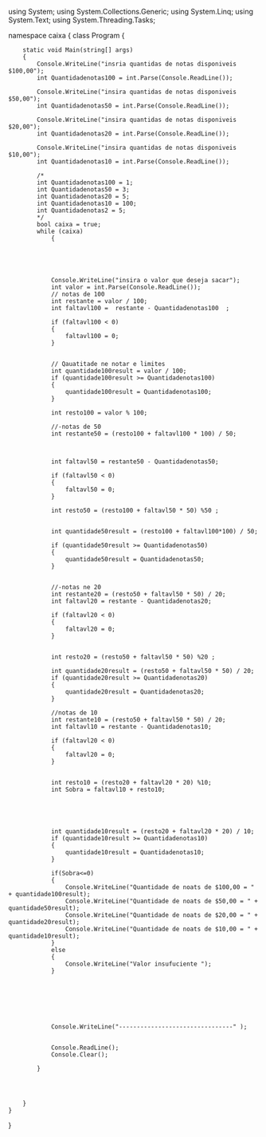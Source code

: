 using System;
using System.Collections.Generic;
using System.Linq;
using System.Text;
using System.Threading.Tasks;

namespace caixa
{
    class Program
    {



        static void Main(string[] args)
        {
            Console.WriteLine("insria quantidas de notas disponiveis $100,00");
            int Quantidadenotas100 = int.Parse(Console.ReadLine());

            Console.WriteLine("insira quantidas de notas disponiveis $50,00");
            int Quantidadenotas50 = int.Parse(Console.ReadLine());

            Console.WriteLine("insira quantidas de notas disponiveis $20,00");
            int Quantidadenotas20 = int.Parse(Console.ReadLine());

            Console.WriteLine("insira quantidas de notas disponiveis $10,00");
            int Quantidadenotas10 = int.Parse(Console.ReadLine());

            /*
            int Quantidadenotas100 = 1;
            int Quantidadenotas50 = 3;
            int Quantidadenotas20 = 5;
            int Quantidadenotas10 = 100;
            int Quantidadenotas2 = 5;
            */
            bool caixa = true;
            while (caixa)
                {



              

                Console.WriteLine("insira o valor que deseja sacar");
                int valor = int.Parse(Console.ReadLine());
                // notas de 100
                int restante = valor / 100;
                int faltavl100 =  restante - Quantidadenotas100  ;

                if (faltavl100 < 0)
                {
                    faltavl100 = 0;
                }


                // Qauatitade ne notar e limites
                int quantidade100result = valor / 100;
                if (quantidade100result >= Quantidadenotas100)
                {
                    quantidade100result = Quantidadenotas100;
                }
                           
                int resto100 = valor % 100;

                //-notas de 50
                int restante50 = (resto100 + faltavl100 * 100) / 50;



                int faltavl50 = restante50 - Quantidadenotas50;

                if (faltavl50 < 0)
                {
                    faltavl50 = 0;
                }

                int resto50 = (resto100 + faltavl50 * 50) %50 ;
               

                int quantidade50result = (resto100 + faltavl100*100) / 50;

                if (quantidade50result >= Quantidadenotas50)
                {
                    quantidade50result = Quantidadenotas50;
                }


                //-notas ne 20
                int restante20 = (resto50 + faltavl50 * 50) / 20;
                int faltavl20 = restante - Quantidadenotas20;

                if (faltavl20 < 0)
                {
                    faltavl20 = 0;
                }
                

                int resto20 = (resto50 + faltavl50 * 50) %20 ;

                int quantidade20result = (resto50 + faltavl50 * 50) / 20;
                if (quantidade20result >= Quantidadenotas20)
                {
                    quantidade20result = Quantidadenotas20;
                }

                //notas de 10
                int restante10 = (resto50 + faltavl50 * 50) / 20;
                int faltavl10 = restante - Quantidadenotas10;

                if (faltavl20 < 0)
                {
                    faltavl20 = 0;
                }

               
                int resto10 = (resto20 + faltavl20 * 20) %10;
                int Sobra = faltavl10 + resto10;
                
                
                   
                
               
                int quantidade10result = (resto20 + faltavl20 * 20) / 10;
                if (quantidade10result >= Quantidadenotas10)
                {
                    quantidade10result = Quantidadenotas10;
                }

                if(Sobra<=0)
                {
                    Console.WriteLine("Quantidade de noats de $100,00 = " + quantidade100result);
                    Console.WriteLine("Quantidade de noats de $50,00 = " + quantidade50result);
                    Console.WriteLine("Quantidade de noats de $20,00 = " + quantidade20result);
                    Console.WriteLine("Quantidade de noats de $10,00 = " + quantidade10result);
                }
                else
                {
                    Console.WriteLine("Valor insufuciente ");
                }



                



                Console.WriteLine("--------------------------------" );
                

                Console.ReadLine();
                Console.Clear();

            }

            


        }
    }
}
